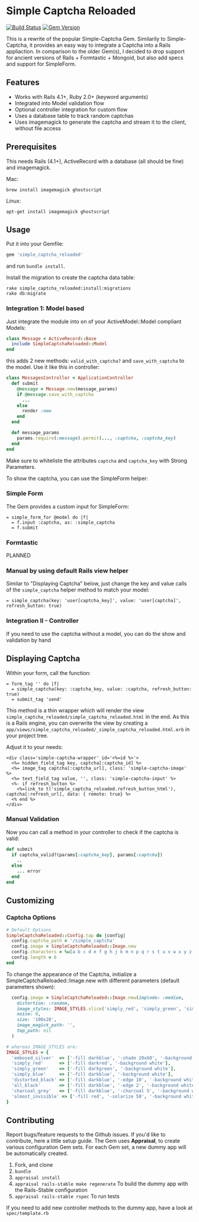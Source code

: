 # Simple Captcha Reloaded

[![Build Status](https://travis-ci.org/zealot128/simple_captcha_reloaded.svg?branch=master)](https://travis-ci.org/zealot128/simple_captcha_reloaded)
[![Gem Version](https://badge.fury.io/rb/simple_captcha_reloaded.svg)](http://badge.fury.io/rb/simple_captcha_reloaded)

This is a rewrite of the popular Simple-Captcha Gem. Similarily to Simple-Captcha, it provides an easy way to integrate a Captcha into a Rails appliaction. In comparison to the older Gem(s), I decided to drop support for ancient versions of Rails + Formtastic + Mongoid, but also add specs and support for SimpleForm.

## Features

* Works with Rails 4.1+, Ruby 2.0+ (keyword arguments)
* Integrated into Model validation flow
* Optional controller integration for custom flow
* Uses a database table to track random captchas
* Uses imagemagick to generate the captcha and stream it to the client, without file access

## Prerequisites

This needs Rails (4.1+), ActiveRecord with a database (all should be fine) and imagemagick.

Mac:

```
brew install imagemagick ghostscript
```

Linux:

```
apt-get install imagemagick ghostscript
```

## Usage

Put it into your Gemfile:

```ruby
gem 'simple_captcha_reloaded'
```

and run ``bundle install``.


Install the migration to create the captcha data table:

```
rake simple_captcha_reloaded:install:migrations
rake db:migrate
```

### Integration 1: Model based

Just integrate the module into on of your ActiveModel::Model compliant Models:

```ruby
class Message < ActiveRecord::Base
  include SimpleCaptchaReloaded::Model
end
```

this adds 2 new methods: ``valid_with_captcha?`` and ``save_with_captcha`` to the model. Use it like this in controller:

```ruby
class MessagesController < ApplicationController
  def submit
    @message = Message.new(message_params)
    if @message.save_with_captcha
      ...
    else
      render :new
    end
  end

  def message_params
    params.require(:message).permit(..., :captcha, :captcha_key)
  end
end
```

Make sure to whiteliste the attributes ``captcha`` and ``captcha_key`` with Strong Parameters.

To show the captcha, you can use the SimpleForm helper:

### Simple Form

The Gem provides a custom input for SimpleForm:

```slim
= simple_form_for @model do |f|
  = f.input :captcha, as: :simple_captcha
  = f.submit
```

### Formtastic

PLANNED

### Manual by using default Rails view helper

Similar to "Displaying Captcha" below, just change the key and value calls of the ``simple_captcha`` helper method to match your model:

```slim
= simple_captcha(key: 'user[captcha_key]', value: 'user[captcha]', refresh_button: true)
```

### Integration II - Controller

If you need to use the captcha without a model, you can do the show and validation by hand

## Displaying Captcha

Within your form, call the function:

```slim
= form_tag '' do |f|
  = simple_captcha(key: :captcha_key, value: :captcha, refresh_button: true)
  = submit_tag 'send'
```

This method is a thin wrapper which will render the view ``simple_captcha_reloaded/simple_captcha_reloaded.html`` in the end. As this is a Rails engine, you can overwrite the view by creating a ``app/views/simple_captcha_reloaded/_simple_captcha_reloaded.html.erb`` in your project tree.

Adjust it to your needs:

```erb
<div class='simple-captcha-wrapper' id='<%=id %>'>
  <%= hidden_field_tag key, captcha[:captcha_id] %>
  <%= image_tag captcha[:captcha_url], class: 'simple-captcha-image' %>
  <%= text_field_tag value, '', class: 'simple-captcha-input' %>
  <%- if refresh_button %>
    <%=link_to t('simple_captcha_reloaded.refresh_button_html'), captcha[:refresh_url], data: { remote: true} %>
  <% end %>
</div>
```

### Manual Validation

Now you can call a method in your controller to check if the captcha is valid:

```ruby
def submit
  if captcha_valid?(params[:captcha_key], params[:captcha])
    ..
  else
    ... error
  end
end
```

## Customizing

### Captcha Options

```ruby
# Default Options
SimpleCaptchaReloaded::Config.tap do |config|
  config.captcha_path = '/simple_captcha'
  config.image = SimpleCaptchaReloaded::Image.new
  config.characters = %w[a b c d e f g h j k m n p q r s t u v w x y z 0 2 3 4 5 6 8 9]
  config.length = 6
end
```

To change the appearance of the Captcha, initialize a SimpleCaptchaReloaded::Image.new with different parameters (default parameters shown):

```ruby
  config.image = SimpleCaptchaReloaded::Image.new(implode: :medium,
    distortion: :random,
    image_styles: IMAGE_STYLES.slice('simply_red', 'simply_green', 'simply_blue'),
    noise: 0,
    size: '100x28',
    image_magick_path: '',
    tmp_path: nil
  )

# whereas IMAGE_STYLES are:
IMAGE_STYLES = {
  'embosed_silver'  => ['-fill darkblue', '-shade 20x60', '-background white'],
  'simply_red'      => ['-fill darkred', '-background white'],
  'simply_green'    => ['-fill darkgreen', '-background white'],
  'simply_blue'     => ['-fill darkblue', '-background white'],
  'distorted_black' => ['-fill darkblue', '-edge 10', '-background white'],
  'all_black'       => ['-fill darkblue', '-edge 2', '-background white'],
  'charcoal_grey'   => ['-fill darkblue', '-charcoal 5', '-background white'],
  'almost_invisible' => ['-fill red', '-solarize 50', '-background white']
}
```


## Contributing

Report bugs/feature requests to the Github issues.
If you'd like to contribute, here a little setup guide.
The Gem uses **Appraisal**, to create various configuration Gem sets. For each Gem set, a new dummy app will be automatically created.

1. Fork, and clone
2. ``bundle``
3. ``appraisal install``
4. ``appraisal rails-stable make regenerate`` To build the dummy app with the Rails-Stable configuration
4. ``appraisal rails-stable rspec`` To run tests

If you need to add new controller methods to the dummy app, have a look at ``spec/template.rb``

